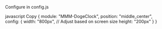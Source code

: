 Configure in config.js

javascript
Copy
{
  module: "MMM-DogeClock",
  position: "middle_center",
  config: {
    width: "800px", // Adjust based on screen size
    height: "200px"
  }
}
